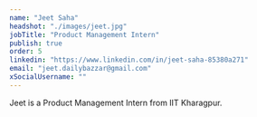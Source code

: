 ```yaml
---
name: "Jeet Saha"
headshot: "./images/jeet.jpg"
jobTitle: "Product Management Intern"
publish: true
order: 5
linkedin: "https://www.linkedin.com/in/jeet-saha-85380a271"
email: "jeet.dailybazzar@gmail.com"
xSocialUsername: ""
---
```


Jeet is a Product Management Intern from IIT Kharagpur. 
